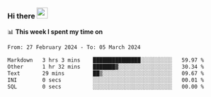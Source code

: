 ### Hi there <a href="https://www.gautamkrishnar.com/"><img src="https://media.giphy.com/media/hvRJCLFzcasrR4ia7z/giphy.gif" width="25px"></a>

📊 **This week I spent my time on**

<!--START_SECTION:waka-->

```txt
From: 27 February 2024 - To: 05 March 2024

Markdown   3 hrs 3 mins    ███████████████░░░░░░░░░░   59.97 %
Other      1 hr 32 mins    ███████▓░░░░░░░░░░░░░░░░░   30.34 %
Text       29 mins         ██▒░░░░░░░░░░░░░░░░░░░░░░   09.67 %
INI        0 secs          ░░░░░░░░░░░░░░░░░░░░░░░░░   00.01 %
SQL        0 secs          ░░░░░░░░░░░░░░░░░░░░░░░░░   00.00 %
```

<!--END_SECTION:waka-->
